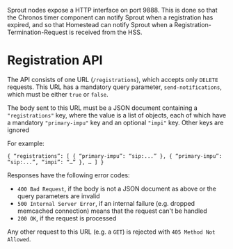 Sprout nodes expose a HTTP interface on port 9888. This is done so that the Chronos timer component can notify Sprout when a registration has expired, and so that Homestead can notify Sprout when a Registration-Termination-Request is received from the HSS.

# Registration API

The API consists of one URL (`/registrations`), which accepts only `DELETE` requests. This URL has a mandatory query parameter, `send-notifications`, which must be either `true` or `false`.

The body sent to this URL must be a JSON document containing a `"registrations"` key, where the value is a list of objects, each of which have a mandatory `"primary-impu"` key and an optional `"impi"` key. Other keys are ignored

For example:

```
{ “registrations”: [ { “primary-impu”: “sip:...” }, { “primary-impu”: “sip:...”, “impi”: “…” }, … ] }
```

Responses have the following error codes:

* `400 Bad Request`, if the body is not a JSON document as above or the query parameters are invalid
* `500 Internal Server Error`, if an internal failure (e.g. dropped memcached connection) means that the request can't be handled
* `200 OK`, if the request is processed

Any other request to this URL (e.g. a `GET`) is rejected with `405 Method Not Allowed`.
